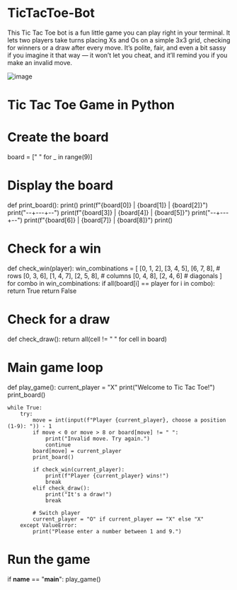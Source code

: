 # TicTacToe-Bot
This Tic Tac Toe bot is a fun little game you can play right in your terminal. It lets two players take turns placing Xs and Os on a simple 3x3 grid, checking for winners or a draw after every move. It’s polite, fair, and even a bit sassy if you imagine it that way — it won’t let you cheat, and it’ll remind you if you make an invalid move.

![image](https://github.com/user-attachments/assets/1e0c5d04-9b39-4c2e-99a3-92a1d50cbfb1)

# Tic Tac Toe Game in Python

# Create the board
board = [" " for _ in range(9)]

# Display the board
def print_board():
    print()
    print(f"{board[0]} | {board[1]} | {board[2]}")
    print("--+---+--")
    print(f"{board[3]} | {board[4]} | {board[5]}")
    print("--+---+--")
    print(f"{board[6]} | {board[7]} | {board[8]}")
    print()

# Check for a win
def check_win(player):
    win_combinations = [
        [0, 1, 2], [3, 4, 5], [6, 7, 8],  # rows
        [0, 3, 6], [1, 4, 7], [2, 5, 8],  # columns
        [0, 4, 8], [2, 4, 6]              # diagonals
    ]
    for combo in win_combinations:
        if all(board[i] == player for i in combo):
            return True
    return False

# Check for a draw
def check_draw():
    return all(cell != " " for cell in board)

# Main game loop
def play_game():
    current_player = "X"
    print("Welcome to Tic Tac Toe!")
    print_board()

    while True:
        try:
            move = int(input(f"Player {current_player}, choose a position (1-9): ")) - 1
            if move < 0 or move > 8 or board[move] != " ":
                print("Invalid move. Try again.")
                continue
            board[move] = current_player
            print_board()

            if check_win(current_player):
                print(f"Player {current_player} wins!")
                break
            elif check_draw():
                print("It's a draw!")
                break

            # Switch player
            current_player = "O" if current_player == "X" else "X"
        except ValueError:
            print("Please enter a number between 1 and 9.")

# Run the game
if __name__ == "__main__":
    play_game()

